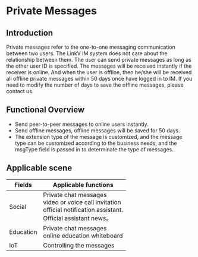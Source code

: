 # Private Messages

## Introduction

Private messages refer to the one-to-one messaging communication between two users. The LinkV IM system does not care about the relationship between them. The user can send private messages as long as the other user ID is specified. The messages will be received instantly if the receiver is online. And when the user is offline, then he/she will be received all offline private messages within 50 days once have logged in to IM. If you need to modify the number of days to save the offline messages, please contact us.

## Functional Overview

* Send peer-to-peer messages to online users instantly.
* Send offline messages, offline messages will be saved for 50 days.
* The extension type of the message is customized, and the message type can be customized according to the business needs, and the msgType field is passed in to determinate the type of messages.

## Applicable scene

| Fields | Applicable functions                                                     |
| -------- | ------------------------------------------------------------ |
| Social     | Private chat messages<br>video or voice call invitation<br>official notification assistant.<br>Official assistant news。 |
| Education     | Private chat messages<br>online education whiteboard                                     |
| IoT      | Controlling the messages                                                     |
